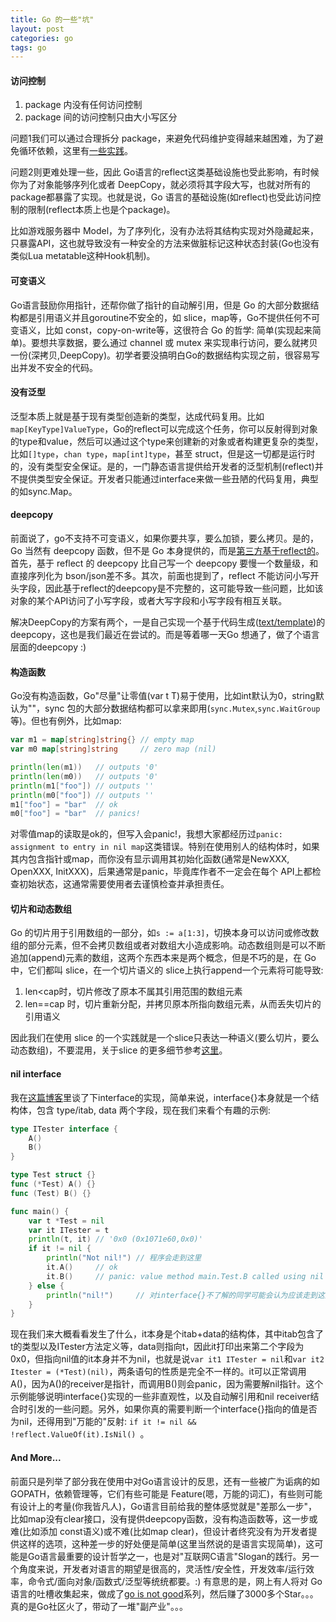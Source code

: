 ```yaml
---
title: Go 的一些"坑"
layout: post
categories: go
tags: go
---
```


#### 访问控制

1. package 内没有任何访问控制
2. package 间的访问控制只由大小写区分

问题1我们可以通过合理拆分 package，来避免代码维护变得越来越困难，为了避免循环依赖，这里有[一些实践](http://wudaijun.com/2018/07/go-package-goroutine-practice/)。

问题2则更难处理一些，因此 Go语言的reflect这类基础设施也受此影响，有时候你为了对象能够序列化或者 DeepCopy，就必须将其字段大写，也就对所有的package都暴露了实现。也就是说，Go 语言的基础设施(如reflect)也受此访问控制的限制(reflect本质上也是个package)。

<!--more-->

比如游戏服务器中 Model，为了序列化，没有办法将其结构实现对外隐藏起来，只暴露API，这也就导致没有一种安全的方法来做脏标记这种状态封装(Go也没有类似Lua metatable这种Hook机制)。

#### 可变语义

Go语言鼓励你用指针，还帮你做了指针的自动解引用，但是 Go 的大部分数据结构都是引用语义并且goroutine不安全的，如 slice，map等，Go不提供任何不可变语义，比如 const，copy-on-write等，这很符合 Go 的哲学: 简单(实现起来简单)。要想共享数据，要么通过 channel 或 mutex 来实现串行访问，要么就拷贝一份(深拷贝,DeepCopy)。初学者要没搞明白Go的数据结构实现之前，很容易写出并发不安全的代码。

#### 没有泛型

泛型本质上就是基于现有类型创造新的类型，达成代码复用。比如`map[KeyType]ValueType`，Go的reflect可以完成这个任务，你可以反射得到对象的type和value，然后可以通过这个type来创建新的对象或者构建更复杂的类型，比如`[]type`，`chan type`，`map[int]type`，甚至 struct，但是这一切都是运行时的，没有类型安全保证。是的，一门静态语言提供给开发者的泛型机制(reflect)并不提供类型安全保证。开发者只能通过interface来做一些丑陋的代码复用，典型的如sync.Map。

#### deepcopy

前面说了，go不支持不可变语义，如果你要共享，要么加锁，要么拷贝。是的，Go 当然有 deepcopy 函数，但不是 Go 本身提供的，而是[第三方基于reflect的](https://github.com/mohae/deepcopy/blob/master/deepcopy.go)。首先，基于 reflect 的 deepcopy 比自己写一个 deepcopy 要慢一个数量级，和直接序列化为 bson/json差不多。其次，前面也提到了，reflect 不能访问小写开头字段，因此基于reflect的deepcopy是不完整的，这可能导致一些问题，比如该对象的某个API访问了小写字段，或者大写字段和小写字段有相互关联。

解决DeepCopy的方案有两个，一是自己实现一个基于代码生成([text/template](https://golang.org/pkg/text/template/))的deepcopy，这也是我们最近在尝试的。而是等着哪一天Go 想通了，做了个语言层面的deepcopy :)

#### 构造函数

Go没有构造函数，Go"尽量"让零值(var t T)易于使用，比如int默认为0，string默认为""，sync 包的大部分数据结构都可以拿来即用(`sync.Mutex`,`sync.WaitGroup`等)。但也有例外，比如map:

```go
var m1 = map[string]string{} // empty map
var m0 map[string]string     // zero map (nil)

println(len(m1))   // outputs '0'
println(len(m0))   // outputs '0'
println(m1["foo"]) // outputs ''
println(m0["foo"]) // outputs ''
m1["foo"] = "bar"  // ok
m0["foo"] = "bar"  // panics!
```

对零值map的读取是ok的，但写入会panic!，我想大家都经历过`panic: assignment to entry in nil map`这类错误。特别在使用别人的结构体时，如果其内包含指针或map，而你没有显示调用其初始化函数(通常是NewXXX, OpenXXX, InitXXX)，后果通常是panic，毕竟库作者不一定会在每个 API上都检查初始状态，这通常需要使用者去谨慎检查并承担责任。

#### 切片和动态数组

Go 的切片用于引用数组的一部分，如`s := a[1:3]`，切换本身可以访问或修改数组的部分元素，但不会拷贝数组或者对数组大小造成影响。动态数组则是可以不断追加(append)元素的数组，这两个东西本来是两个概念，但是不巧的是，在 Go 中，它们都叫 slice，在一个切片语义的 slice上执行append一个元素将可能导致:

1. len<cap时，切片修改了原本不属其引用范围的数组元素
2. len==cap 时，切片重新分配，并拷贝原本所指向数组元素，从而丢失切片的引用语义

因此我们在使用 slice 的一个实践就是一个slice只表达一种语义(要么切片，要么动态数组)，不要混用，关于slice 的更多细节参考[这里](http://wudaijun.com/2016/09/go-notes-1-datastructures/)。

#### nil interface

我在[这篇博客](http://wudaijun.com/2018/01/go-interface-implement/)里谈了下interface的实现，简单来说，interface{}本身就是一个结构体，包含 type/itab, data 两个字段，现在我们来看个有趣的示例:

```go
type ITester interface {
	A()
	B()
}

type Test struct {}
func (*Test) A() {}
func (Test) B() {}

func main() {
	var t *Test = nil
	var it ITester = t
	println(t, it) // '0x0 (0x1071e60,0x0)'
	if it != nil {
		println("Not nil!") // 程序会走到这里
		it.A()     // ok
		it.B()     // panic: value method main.Test.B called using nil *Test pointer
	} else {
		println("nil!")     // 对interface{}不了解的同学可能会认为应该走到这里
	}
}
```

现在我们来大概看看发生了什么，it本身是个itab+data的结构体，其中itab包含了t的类型以及ITester方法定义等，data则指向t，因此it打印出来第二个字段为0x0，但指向nil值的it本身并不为nil，也就是说`var it1 ITester = nil`和`var it2 Itester = (*Test)(nil)`，两条语句的性质是完全不一样的。it可以正常调用A()，因为A()的receiver是指针，而调用B()则会panic，因为需要解nil指针。这个示例能够说明interface{}实现的一些非直观性，以及自动解引用和nil receiver结合时引发的一些问题。另外，如果你真的需要判断一个interface{}指向的值是否为nil，还得用到"万能的"反射: `if it != nil && !reflect.ValueOf(it).IsNil() `。


#### And More...

前面只是列举了部分我在使用中对Go语言设计的反思，还有一些被广为诟病的如GOPATH，依赖管理等，它们有些可能是 Feature(嗯，万能的词汇)，有些则可能有设计上的考量(你我皆凡人)，Go语言目前给我的整体感觉就是"差那么一步"，比如map没有clear接口，没有提供deepcopy函数，没有构造函数等，这一步或难(比如添加 const语义)或不难(比如map clear)，但设计者终究没有为开发者提供这样的选项，这种差一步的好处便是简单(这里当然说的是语言实现简单)，这可能是Go语言最重要的设计哲学之一，也是对"互联网C语言"Slogan的践行。另一个角度来说，开发者对语言的期望是很高的，灵活性/安全性，开发效率/运行效率，命令式/面向对象/函数式/泛型等统统都要。:) 有意思的是，网上有人将对 Go 语言的吐槽收集起来，做成了[go is not good](https://github.com/ksimka/go-is-not-good)系列，然后赚了3000多个Star。。。真的是Go社区火了，带动了一堆"副产业"。。。








